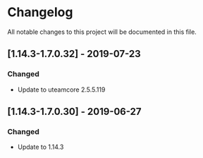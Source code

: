 # Changelog
All notable changes to this project will be documented in this file.

## [1.14.3-1.7.0.32] - 2019-07-23
### Changed
- Update to uteamcore 2.5.5.119

## [1.14.3-1.7.0.30] - 2019-06-27
### Changed
- Update to 1.14.3
